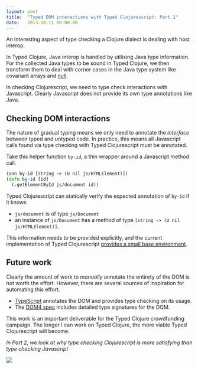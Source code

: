 ```yaml
---
layout: post
title:  "Typed DOM interactions with Typed Clojurescript: Part 1"
date:   2013-10-11 00:00:00
---
```


An interesting aspect of type checking a Clojure dialect is dealing with host interop.

In Typed Clojure, Java interop is handled by utilising Java type information. 
For the collected Java types to be sound in Typed Clojure, we then transform them to
deal with corner cases in the Java type system like covariant arrays and 
[null](https://frenchy64.github.io/2013/10/04/null-pointer.html).

In checking Clojurescript, we need to type check interactions with Javascript. Clearly Javascript
does not provide its own type annotations like Java.

## Checking DOM interactions

The nature of gradual typing means we only need to annotate the _interface_ between typed and untyped
code. In practice, this means all Javascript calls found via type checking with Typed Clojurescript must
be annotated.

Take this helper function `by-id`, a thin wrapper around a Javascript method call.

```clojure
(ann by-id [string -> (U nil js/HTMLElement)])
(defn by-id [id]
  (.getElementById js/document id))
```

Typed Clojurescript can statically verify the expected annotation of `by-id` if it knows 

- `js/document` is of type `js/Document`
- an instance of `js/Document` has a method of type `[string -> (U nil js/HTMLElement)]`.

This information needs to be provided explicitly, and the current implementation of Typed Clojurescript
[provides a small base environment](https://github.com/clojure/core.typed/blob/master/src/main/clojure/clojure/core/typed/base_env_cljs.clj#L40).

## Future work

Clearly the amount of work to _manually_ annotate the entirety of the DOM is not worth the effort.
However, there are several sources of inspiration for automating this effort.

- [TypeScript](https://www.typescriptlang.org/) annotates the DOM and provides type checking on its usage.
- The [DOM4 spec](https://www.w3.org/TR/domcore/) includes detailed type signatures for the DOM.

This work is an important deliverable for the Typed Clojure crowdfunding campaign. The longer I can
work on Typed Clojure, the more viable Typed Clojurescript will become.

_In Part 2, we look at why type checking Clojurescript is more satisfying than type checking Javascript_

<div>
  <a href='https://www.indiegogo.com/projects/typed-clojure/'>
    <img src='{{ site.url }}/images/typed-clojure-2013-campaign-60pc.png'/>
  </a>
</div>
